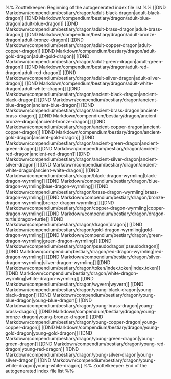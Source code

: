 %% Zoottelkeeper: Beginning of the autogenerated index file list  %%
 [[DND Markdown/compendium/bestiary/dragon/adult-black-dragon|adult-black-dragon]]
 [[DND Markdown/compendium/bestiary/dragon/adult-blue-dragon|adult-blue-dragon]]
 [[DND Markdown/compendium/bestiary/dragon/adult-brass-dragon|adult-brass-dragon]]
 [[DND Markdown/compendium/bestiary/dragon/adult-bronze-dragon|adult-bronze-dragon]]
 [[DND Markdown/compendium/bestiary/dragon/adult-copper-dragon|adult-copper-dragon]]
 [[DND Markdown/compendium/bestiary/dragon/adult-gold-dragon|adult-gold-dragon]]
 [[DND Markdown/compendium/bestiary/dragon/adult-green-dragon|adult-green-dragon]]
 [[DND Markdown/compendium/bestiary/dragon/adult-red-dragon|adult-red-dragon]]
 [[DND Markdown/compendium/bestiary/dragon/adult-silver-dragon|adult-silver-dragon]]
 [[DND Markdown/compendium/bestiary/dragon/adult-white-dragon|adult-white-dragon]]
 [[DND Markdown/compendium/bestiary/dragon/ancient-black-dragon|ancient-black-dragon]]
 [[DND Markdown/compendium/bestiary/dragon/ancient-blue-dragon|ancient-blue-dragon]]
 [[DND Markdown/compendium/bestiary/dragon/ancient-brass-dragon|ancient-brass-dragon]]
 [[DND Markdown/compendium/bestiary/dragon/ancient-bronze-dragon|ancient-bronze-dragon]]
 [[DND Markdown/compendium/bestiary/dragon/ancient-copper-dragon|ancient-copper-dragon]]
 [[DND Markdown/compendium/bestiary/dragon/ancient-gold-dragon|ancient-gold-dragon]]
 [[DND Markdown/compendium/bestiary/dragon/ancient-green-dragon|ancient-green-dragon]]
 [[DND Markdown/compendium/bestiary/dragon/ancient-red-dragon|ancient-red-dragon]]
 [[DND Markdown/compendium/bestiary/dragon/ancient-silver-dragon|ancient-silver-dragon]]
 [[DND Markdown/compendium/bestiary/dragon/ancient-white-dragon|ancient-white-dragon]]
 [[DND Markdown/compendium/bestiary/dragon/black-dragon-wyrmling|black-dragon-wyrmling]]
 [[DND Markdown/compendium/bestiary/dragon/blue-dragon-wyrmling|blue-dragon-wyrmling]]
 [[DND Markdown/compendium/bestiary/dragon/brass-dragon-wyrmling|brass-dragon-wyrmling]]
 [[DND Markdown/compendium/bestiary/dragon/bronze-dragon-wyrmling|bronze-dragon-wyrmling]]
 [[DND Markdown/compendium/bestiary/dragon/copper-dragon-wyrmling|copper-dragon-wyrmling]]
 [[DND Markdown/compendium/bestiary/dragon/dragon-turtle|dragon-turtle]]
 [[DND Markdown/compendium/bestiary/dragon/dragon|dragon]]
 [[DND Markdown/compendium/bestiary/dragon/gold-dragon-wyrmling|gold-dragon-wyrmling]]
 [[DND Markdown/compendium/bestiary/dragon/green-dragon-wyrmling|green-dragon-wyrmling]]
 [[DND Markdown/compendium/bestiary/dragon/pseudodragon|pseudodragon]]
 [[DND Markdown/compendium/bestiary/dragon/red-dragon-wyrmling|red-dragon-wyrmling]]
 [[DND Markdown/compendium/bestiary/dragon/silver-dragon-wyrmling|silver-dragon-wyrmling]]
 [[DND Markdown/compendium/bestiary/dragon/token/index.token|index.token]]
 [[DND Markdown/compendium/bestiary/dragon/white-dragon-wyrmling|white-dragon-wyrmling]]
 [[DND Markdown/compendium/bestiary/dragon/wyvern|wyvern]]
 [[DND Markdown/compendium/bestiary/dragon/young-black-dragon|young-black-dragon]]
 [[DND Markdown/compendium/bestiary/dragon/young-blue-dragon|young-blue-dragon]]
 [[DND Markdown/compendium/bestiary/dragon/young-brass-dragon|young-brass-dragon]]
 [[DND Markdown/compendium/bestiary/dragon/young-bronze-dragon|young-bronze-dragon]]
 [[DND Markdown/compendium/bestiary/dragon/young-copper-dragon|young-copper-dragon]]
 [[DND Markdown/compendium/bestiary/dragon/young-gold-dragon|young-gold-dragon]]
 [[DND Markdown/compendium/bestiary/dragon/young-green-dragon|young-green-dragon]]
 [[DND Markdown/compendium/bestiary/dragon/young-red-dragon|young-red-dragon]]
 [[DND Markdown/compendium/bestiary/dragon/young-silver-dragon|young-silver-dragon]]
 [[DND Markdown/compendium/bestiary/dragon/young-white-dragon|young-white-dragon]]
%% Zoottelkeeper: End of the autogenerated index file list  %%
